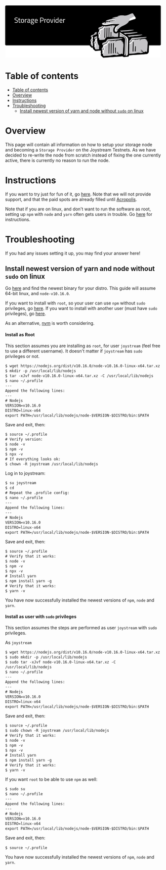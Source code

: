 <p align="center"><img src="storage_provider.png"></p>
<!--
<div align="center">
  <h4>This is a step-by-step guide to setup your <a href="https://github.com/Joystream/storage-node-joystream">storage node</a>, and get started as a Storage Provider on the latest
  <a href="https://testnet.joystream.org/pioneer">Joystream Testnet</a><h4>
</div>
-->


# Table of contents
<!-- TOC START min:1 max:3 link:true asterisk:false update:true -->
- [Table of contents](#table-of-contents)
- [Overview](#overview)
- [Instructions](#instructions)
- [Troubleshooting](#troubleshooting)
  - [Install newest version of yarn and node without `sudo` on linux](#install-newest-version-of-yarn-and-node-without-sudo-on-linux)
<!-- TOC END -->


# Overview

This page will contain all information on how to setup your storage node and becoming a `Storage Provider` on the Joystream Testnets. As we have decided to re-write the node from scratch instead of fixing the one currently active, there is currently no reason to run the node.

# Instructions
If you want to try just for fun of it, go [here](old-instructions.md). Note that we will not provide support, and that the paid spots are already filled until [Acropolis](https://github.com/Joystream/joystream/tree/master/testnets/acropolis).

Note that if you are on linux, and don't want to run the software as root, setting up `npm` with `node` and `yarn` often gets users in trouble. Go [here](#install-npm-without-sudo) for instructions.

# Troubleshooting
If you had any issues setting it up, you may find your answer here!

## Install newest version of yarn and node without `sudo` on linux

Go [here](https://nodejs.org/en/download/) and find the newest binary for your distro. This guide will assume 64-bit linux, and `node-v10.16.0`.

If you want to install with `root`, so your user can use `npm` without `sudo` privileges, go [here](#install-as-root).
If you want to install with another user (must have `sudo` privileges), go [here](#install-as-user-with-sudo-privileges).

As an alternative, [nvm](https://github.com/nvm-sh/nvm) is worth considering.

#### Install as Root
This section assumes you are installing as `root`, for user `joystream` (feel free to use a different username). It doesn't matter if `joystream` has `sudo` privileges or not.

```
$ wget https://nodejs.org/dist/v10.16.0/node-v10.16.0-linux-x64.tar.xz
$ mkdir -p /usr/local/lib/nodejs
$ tar -xJvf node-v10.16.0-linux-x64.tar.xz -C /usr/local/lib/nodejs
$ nano ~/.profile
---
Append the following lines:
---
# Nodejs
VERSION=v10.16.0
DISTRO=linux-x64
export PATH=/usr/local/lib/nodejs/node-$VERSION-$DISTRO/bin:$PATH
```
Save and exit, then:
```
$ source ~/.profile
# Verify version:
$ node -v
$ npm -v
$ npx -v
# If everything looks ok:
$ chown -R joystream /usr/local/lib/nodejs
```
Log in to joystream:
```
$ su joystream
$ cd
# Repeat the .profile config:
$ nano ~/.profile
---
Append the following lines:
---
# Nodejs
VERSION=v10.16.0
DISTRO=linux-x64
export PATH=/usr/local/lib/nodejs/node-$VERSION-$DISTRO/bin:$PATH
```
Save and exit, then:
```
$ source ~/.profile
# Verify that it works:
$ node -v
$ npm -v
$ npx -v
# Install yarn
$ npm install yarn -g
# Verify that it works:
$ yarn -v
```

You have now successfully installed the newest versions of `npm`, `node` and `yarn`.

#### Install as user with `sudo` privileges
This section assumes the steps are performed as user `joystream` with `sudo` privileges.

As `joystream`
```
$ wget https://nodejs.org/dist/v10.16.0/node-v10.16.0-linux-x64.tar.xz
$ sudo mkdir -p /usr/local/lib/nodejs
$ sudo tar -xJvf node-v10.16.0-linux-x64.tar.xz -C /usr/local/lib/nodejs
$ nano ~/.profile
---
Append the following lines:
---
# Nodejs
VERSION=v10.16.0
DISTRO=linux-x64
export PATH=/usr/local/lib/nodejs/node-$VERSION-$DISTRO/bin:$PATH
```
Save and exit, then:
```
$ source ~/.profile
$ sudo chown -R joystream /usr/local/lib/nodejs
# Verify that it works:
$ node -v
$ npm -v
$ npx -v
# Install yarn
$ npm install yarn -g
# Verify that it works:
$ yarn -v
```
If you want `root` to be able to use `npm` as well:

```
$ sudo su
$ nano ~/.profile
---
Append the following lines:
---
# Nodejs
VERSION=v10.16.0
DISTRO=linux-x64
export PATH=/usr/local/lib/nodejs/node-$VERSION-$DISTRO/bin:$PATH
```
Save and exit, then:

`$ source ~/.profile`

You have now successfully installed the newest versions of `npm`, `node` and `yarn`.
